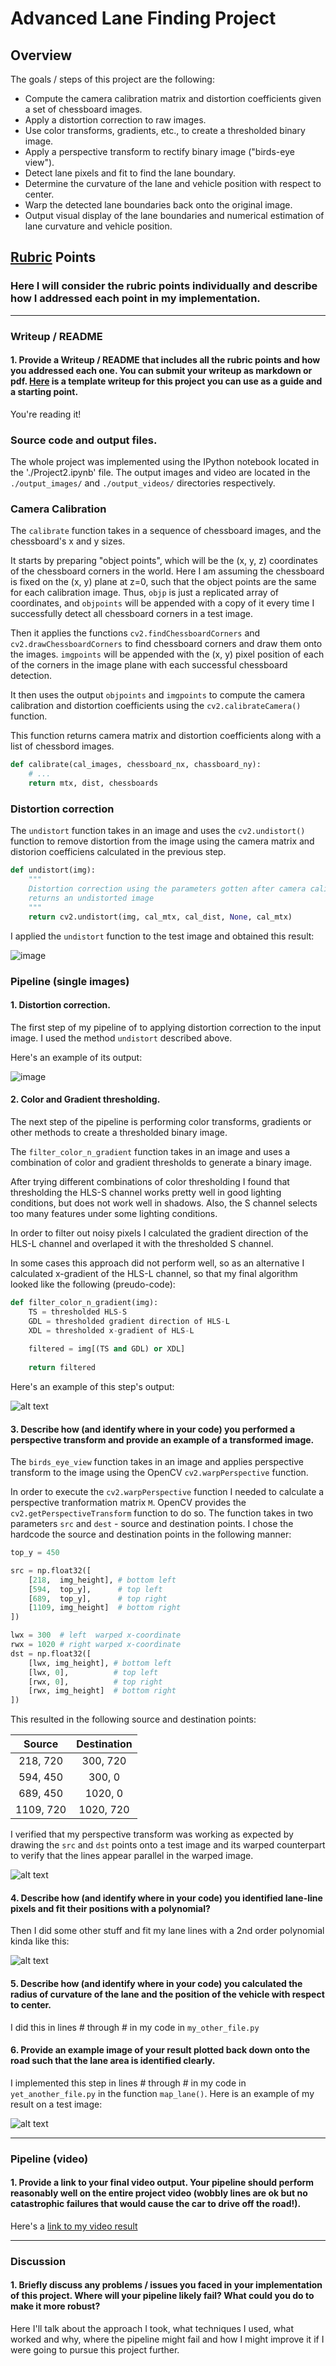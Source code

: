# Advanced Lane Finding Project

## Overview

The goals / steps of this project are the following:

* Compute the camera calibration matrix and distortion coefficients given a set of chessboard images.
* Apply a distortion correction to raw images.
* Use color transforms, gradients, etc., to create a thresholded binary image.
* Apply a perspective transform to rectify binary image ("birds-eye view").
* Detect lane pixels and fit to find the lane boundary.
* Determine the curvature of the lane and vehicle position with respect to center.
* Warp the detected lane boundaries back onto the original image.
* Output visual display of the lane boundaries and numerical estimation of lane curvature and vehicle position.

[//]: # (Image References)

[image1]: ./examples/undistort_output.png "Undistorted"
[image2]: ./test_images/test1.jpg "Road Transformed"
[image3]: ./examples/binary_combo_example.jpg "Binary Example"
[image4]: ./examples/warped_straight_lines.jpg "Warp Example"
[image5]: ./examples/color_fit_lines.jpg "Fit Visual"
[image6]: ./examples/example_output.jpg "Output"
[video1]: ./project_video.mp4 "Video"

## [Rubric](https://review.udacity.com/#!/rubrics/571/view) Points

### Here I will consider the rubric points individually and describe how I addressed each point in my implementation.  

---

### Writeup / README

#### 1. Provide a Writeup / README that includes all the rubric points and how you addressed each one.  You can submit your writeup as markdown or pdf.  [Here](https://github.com/udacity/CarND-Advanced-Lane-Lines/blob/master/writeup_template.md) is a template writeup for this project you can use as a guide and a starting point.  

You're reading it!

### Source code and output files.

The whole project was implemented using the IPython notebook located in the './Project2.ipynb' file. The output images and video are located in the `./output_images/` and `./output_videos/` directories respectively.

### Camera Calibration

The `calibrate` function takes in a sequence of chessboard images, and the chessboard's x and y sizes.

It starts by preparing "object points", which will be the (x, y, z) coordinates of the chessboard corners in the world. Here I am assuming the chessboard is fixed on the (x, y) plane at z=0, such that the object points are the same for each calibration image.  Thus, `objp` is just a replicated array of coordinates, and `objpoints` will be appended with a copy of it every time I successfully detect all chessboard corners in a test image. 

Then it applies the functions `cv2.findChessboardCorners` and `cv2.drawChessboardCorners` to find chessboard corners and draw them onto the images. `imgpoints` will be appended with the (x, y) pixel position of each of the corners in the image plane with each successful chessboard detection.  

It then uses the output `objpoints` and `imgpoints` to compute the camera calibration and distortion coefficients using the `cv2.calibrateCamera()` function. 

This function returns camera matrix and distortion coefficients along with a list of chessbord images.

```python
def calibrate(cal_images, chessboard_nx, chassboard_ny):
	# ...
	return mtx, dist, chessboards
```

### Distortion correction

The `undistort` function takes in an image and uses the `cv2.undistort()` function to remove distortion from the image using the camera matrix and distorion coefficiens calculated in the previous step.

```python
def undistort(img):
    """
    Distortion correction using the parameters gotten after camera calibration
    returns an undistorted image
    """
    return cv2.undistort(img, cal_mtx, cal_dist, None, cal_mtx)
```

I applied the `undistort` function to the test image and obtained this result: 

![image](./output_images/undistort-chessboard.jpg)

### Pipeline (single images)

#### 1. Distortion correction.

The first step of my pipeline of to applying distortion correction to the input image. I used the method `undistort` described above. 

Here's an example of its output:

![image](./output_images/undistort-single.jpg)

#### 2. Color and Gradient thresholding.

The next step of the pipeline is performing color transforms, gradients or other methods to create a thresholded binary image.

The `filter_color_n_gradient` function takes in an image and uses a combination of color and gradient thresholds to generate a binary image.

After trying different combinations of color thresholding I found that thresholding the HLS-S channel works pretty well in good lighting conditions, but does not work well in shadows. Also, the S channel selects too many features under some lighting conditions.

In order to filter out noisy pixels I calculated the gradient direction of the HLS-L channel and overlaped it with the thresholded S channel.

In some cases this approach did not perform well, so as an alternative I calculated x-gradient of the HLS-L channel, so that my final algorithm looked like the following (preudo-code):

```python
def filter_color_n_gradient(img):
	TS = thresholded HLS-S
	GDL = thresholded gradient direction of HLS-L
	XDL = thresholded x-gradient of HLS-L
	
	filtered = img[(TS and GDL) or XDL]
	
   	return filtered
```

Here's an example of this step's output:

![alt text](./output_images/thresh-single.jpg)

#### 3. Describe how (and identify where in your code) you performed a perspective transform and provide an example of a transformed image.

The `birds_eye_view` function takes in an image and applies perspective transform to the image using the OpenCV `cv2.warpPerspective` function.

In order to execute the `cv2.warpPerspective` function I needed to calculate a perspective tranformation matrix `M`. OpenCV provides the `cv2.getPerspectiveTransform` function to do so. The function takes in two parameters `src` and `dest` - source and destination points. I chose the hardcode the source and destination points in the following manner:

```python
top_y = 450

src = np.float32([
    [218,  img_height], # bottom left
    [594,  top_y],      # top left
    [689,  top_y],      # top right
    [1109, img_height]  # bottom right
])

lwx = 300  # left  warped x-coordinate
rwx = 1020 # right warped x-coordinate
dst = np.float32([
    [lwx, img_height], # bottom left
    [lwx, 0],          # top left
    [rwx, 0],          # top right
    [rwx, img_height]  # bottom right
])
```

This resulted in the following source and destination points:

| Source        | Destination   | 
|:-------------:|:-------------:| 
| 218, 720      | 300, 720      | 
| 594, 450      | 300, 0        |
| 689, 450      | 1020, 0       |
| 1109, 720     | 1020, 720     |

I verified that my perspective transform was working as expected by drawing the `src` and `dst` points onto a test image and its warped counterpart to verify that the lines appear parallel in the warped image.

![alt text](./output_images/conf-perspective-tranform.jpg)

#### 4. Describe how (and identify where in your code) you identified lane-line pixels and fit their positions with a polynomial?

Then I did some other stuff and fit my lane lines with a 2nd order polynomial kinda like this:

![alt text][image5]

#### 5. Describe how (and identify where in your code) you calculated the radius of curvature of the lane and the position of the vehicle with respect to center.

I did this in lines # through # in my code in `my_other_file.py`

#### 6. Provide an example image of your result plotted back down onto the road such that the lane area is identified clearly.

I implemented this step in lines # through # in my code in `yet_another_file.py` in the function `map_lane()`.  Here is an example of my result on a test image:

![alt text][image6]

---

### Pipeline (video)

#### 1. Provide a link to your final video output.  Your pipeline should perform reasonably well on the entire project video (wobbly lines are ok but no catastrophic failures that would cause the car to drive off the road!).

Here's a [link to my video result](./project_video.mp4)

---

### Discussion

#### 1. Briefly discuss any problems / issues you faced in your implementation of this project.  Where will your pipeline likely fail?  What could you do to make it more robust?

Here I'll talk about the approach I took, what techniques I used, what worked and why, where the pipeline might fail and how I might improve it if I were going to pursue this project further.  
